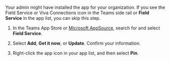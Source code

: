 Your admin might have installed the app for your organization. If you see the Field Service or Viva Connections icon in the Teams side rail or **Field Service** in the app list, you can skip this step.

1. In the Teams App Store or [Microsoft AppSource](https://appsource.microsoft.com/), search for and select **Field Service**.

1. Select **Add**, **Get it now**, or **Update**. Confirm your information.

1. Right-click the app icon in your app list, and then select **Pin**.